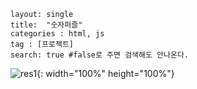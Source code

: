 ```
layout: single
title:  "숫자퍼즐"
categories : html, js
tag : [프로젝트]
search: true #false로 주면 검색해도 안나온다.
```

![res1](../../images/2023-08-09-NumberPuzzle/res1.png){: width="100%" height="100%"}

